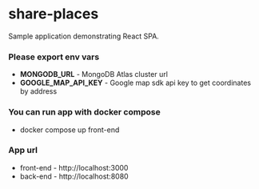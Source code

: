# share-places
Sample application demonstrating React SPA.

### Please export env vars
- **MONGODB_URL** - MongoDB Atlas cluster url
- **GOOGLE_MAP_API_KEY** - Google map sdk api key to get coordinates by address

### You can run app with docker compose
- docker compose up front-end

### App url
- front-end - http://localhost:3000
- back-end - http://localhost:8080
